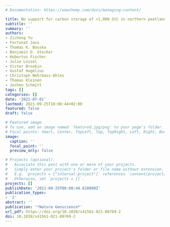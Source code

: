 ```yaml
---
# Documentation: https://wowchemy.com/docs/managing-content/

title: No support for carbon storage of >1,000 GtC in northern peatlands
subtitle: ''
summary: ''
authors:
- Zicheng Yu
- Fortunat Joos
- Thomas K. Bauska
- Benjamin D. Stocker
- Hubertus Fischer
- Julie Loisel
- Victor Brovkin
- Gustaf Hugelius
- Christoph Nehrbass-Ahles
- Thomas Kleinen
- Jochen Schmitt
tags: []
categories: []
date: '2021-07-01'
lastmod: 2021-09-25T10:08:44+02:00
featured: false
draft: false

# Featured image
# To use, add an image named `featured.jpg/png` to your page's folder.
# Focal points: Smart, Center, TopLeft, Top, TopRight, Left, Right, BottomLeft, Bottom, BottomRight.
image:
  caption: ''
  focal_point: ''
  preview_only: false

# Projects (optional).
#   Associate this post with one or more of your projects.
#   Simply enter your project's folder or file name without extension.
#   E.g. `projects = ["internal-project"]` references `content/project/deep-learning/index.md`.
#   Otherwise, set `projects = []`.
projects: []
publishDate: '2021-09-25T08:08:44.628890Z'
publication_types:
- '2'
abstract: ''
publication: '*Nature Geoscience*'
url_pdf: https://doi.org/10.1038/s41561-021-00769-2
doi: 10.1038/s41561-021-00769-2
---
```

